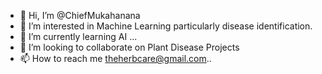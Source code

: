 - 👋 Hi, I’m @ChiefMukahanana
- 👀 I’m interested in Machine Learning particularly disease identification.
- 🌱 I’m currently learning AI ...
- 💞️ I’m looking to collaborate on Plant Disease Projects
- 📫 How to reach me theherbcare@gmail.com..

<!---
ChiefMukahanana/ChiefMukahanana is a ✨ special ✨ repository because its `README.md` (this file) appears on your GitHub profile.
You can click the Preview link to take a look at your changes.
--->
